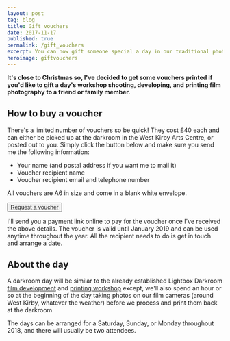 ```yaml
---
layout: post
tag: blog
title: Gift vouchers
date: 2017-11-17
published: true
permalink: /gift_vouchers
excerpt: You can now gift someone special a day in our traditional photographic darkroom learning how to shoot, develop and print photographic images.
heroimage: giftvouchers
---
```


**It's close to Christmas so, I've decided to get some vouchers printed if you'd like to gift a day's workshop shooting, developing, and printing film photography to a friend or family member.**

## How to buy a voucher
There's a limited number of vouchers so be quick! They cost £40 each and can either be picked up at the darkroom in the West Kirby Arts Centre, or posted out to you. Simply click the button below and make sure you send me the following information:

* Your name (and postal address if you want me to mail it)
* Voucher recipient name
* Voucher recipient email and telephone number

All vouchers are A6 in size and come in a blank white envelope.

<p>
  <button class="cta--button">
    <a href="mailto:info@lightbox.photo?subject=Gift%20voucher">Request a voucher</a>
  </button>
</p>


I'll send you a payment link online to pay for the voucher once I've received the above details. The voucher is valid until January 2019 and can be used anytime throughout the year. All the recipient needs to do is get in touch and arrange a date.

## About the day
A darkroom day will be similar to the already established Lightbox Darkroom [film development](/learn/black-and-white-film-development/) and [printing workshop](/learn/print-development/) except, we'll also spend an hour or so at the beginning of the day taking photos on our film cameras (around West Kirby, whatever the weather) before we process and print them back at the darkroom.

The days can be arranged for a Saturday, Sunday, or Monday throughout 2018, and there will usually be two attendees.
